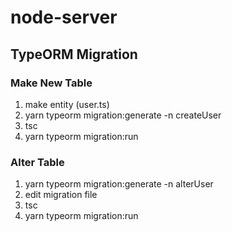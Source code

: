 # node-server

## TypeORM Migration

### Make New Table
1. make entity (user.ts)
2. yarn typeorm migration:generate -n createUser
3. tsc
4. yarn typeorm migration:run

### Alter Table
1. yarn typeorm migration:generate -n alterUser
2. edit migration file
3. tsc
4. yarn typeorm migration:run
